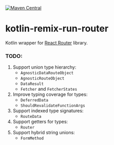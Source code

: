 [![Maven Central](https://img.shields.io/maven-central/v/org.jetbrains.kotlin-wrappers/kotlin-remix-run-router)](https://mvnrepository.com/artifact/org.jetbrains.kotlin-wrappers/kotlin-remix-run-router)

# kotlin-remix-run-router

Kotlin wrapper for [React Router](https://remix.run/docs/en/v1/other-api/react-router) library.

### TODO:

1) Support union type hierarchy:
    * `AgnosticDataRouteObject`
    * `AgnosticRouteObject`
    * `DataResult`
    * `Fetcher` and `FetcherStates`
2) Improve typing coverage for types:
    * `DeferredData`
    * `ShouldRevalidateFunctionArgs`
3) Support indexed type signatures:
    * `RouteData`
4) Support getters for types:
    * `Router`
5) Support hybrid string unions:
    * `FormMethod`

